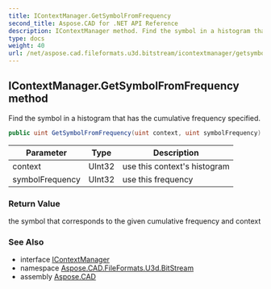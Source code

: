 ```yaml
---
title: IContextManager.GetSymbolFromFrequency
second_title: Aspose.CAD for .NET API Reference
description: IContextManager method. Find the symbol in a histogram that has the cumulative frequency specified
type: docs
weight: 40
url: /net/aspose.cad.fileformats.u3d.bitstream/icontextmanager/getsymbolfromfrequency/
---
```

## IContextManager.GetSymbolFromFrequency method

Find the symbol in a histogram that has the cumulative frequency specified.

```csharp
public uint GetSymbolFromFrequency(uint context, uint symbolFrequency)
```

| Parameter | Type | Description |
| --- | --- | --- |
| context | UInt32 | use this context's histogram |
| symbolFrequency | UInt32 | use this frequency |

### Return Value

the symbol that corresponds to the given cumulative frequency and context

### See Also

* interface [IContextManager](../)
* namespace [Aspose.CAD.FileFormats.U3d.BitStream](../../../aspose.cad.fileformats.u3d.bitstream/)
* assembly [Aspose.CAD](../../../)


